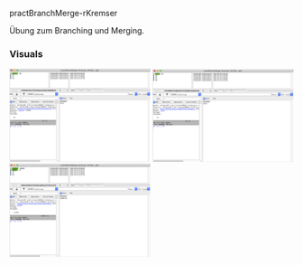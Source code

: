 practBranchMerge-rKremser

Übung zum Branching und Merging.

### Visuals

<div>
<img src="./ScreenShots/master.png" width="250">
<img src="./ScreenShots/iss53.png" width="250">
<img src="./ScreenShots/readme.png" width="250">

</div>
